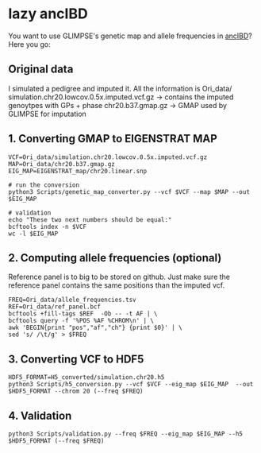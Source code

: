 # lazy ancIBD

You want to use GLIMPSE's genetic map and allele frequencies in [ancIBD](https://github.com/hringbauer/ancIBD)? Here you go:

## Original data
I simulated a pedigree and imputed it. All the information is Ori_data/
simulation.chr20.lowcov.0.5x.imputed.vcf.gz -> contains the imputed genoytpes with GPs + phase
chr20.b37.gmap.gz -> GMAP used by GLIMPSE for imputation

## 1. Converting GMAP to EIGENSTRAT MAP
```
VCF=Ori_data/simulation.chr20.lowcov.0.5x.imputed.vcf.gz
MAP=Ori_data/chr20.b37.gmap.gz
EIG_MAP=EIGENSTRAT_map/chr20.linear.snp

# run the conversion
python3 Scripts/genetic_map_converter.py --vcf $VCF --map $MAP --out $EIG_MAP

# validation
echo "These two next numbers should be equal:"
bcftools index -n $VCF
wc -l $EIG_MAP
```

## 2. Computing allele frequencies (optional)
Reference panel is to big to be stored on github. Just make sure the reference panel contains the same positions than the imputed vcf.
```
FREQ=Ori_data/allele_frequencies.tsv
REF=Ori_data/ref_panel.bcf
bcftools +fill-tags $REF  -Ob -- -t AF | \
bcftools query -f '%POS %AF %CHROM\n' | \
awk 'BEGIN{print "pos","af","ch"} {print $0}' | \
sed 's/ /\t/g' > $FREQ
```


## 3. Converting VCF to HDF5
```
HDF5_FORMAT=H5_converted/simulation.chr20.h5
python3 Scripts/h5_conversion.py --vcf $VCF --eig_map $EIG_MAP  --out $HDF5_FORMAT --chrom 20 (--freq $FREQ)
```


## 4. Validation
```
python3 Scripts/validation.py --freq $FREQ --eig_map $EIG_MAP --h5 $HDF5_FORMAT (--freq $FREQ)
```
